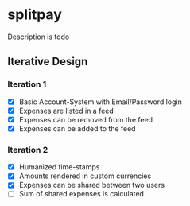 # splitpay
Description is todo

## Iterative Design
### Iteration 1
- [x] Basic Account-System with Email/Password login
- [x] Expenses are listed in a feed
- [x] Expenses can be removed from the feed
- [x] Expenses can be added to the feed

### Iteration 2
- [x] Humanized time-stamps
- [x] Amounts rendered in custom currencies
- [x] Expenses can be shared between two users
- [ ] Sum of shared expenses is calculated